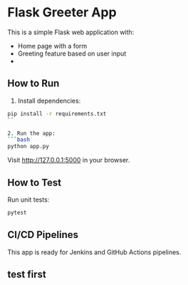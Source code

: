# Flask Greeter App

This is a simple Flask web application with:
- Home page with a form
- Greeting feature based on user input
- 
## How to Run
1. Install dependencies:
```bash
pip install -r requirements.txt
``

2. Run the app:
```bash
python app.py
```

Visit http://127.0.0.1:5000 in your browser.

## How to Test
Run unit tests:
```bash
pytest
```

## CI/CD Pipelines
This app is ready for Jenkins and GitHub Actions pipelines.

## test first
